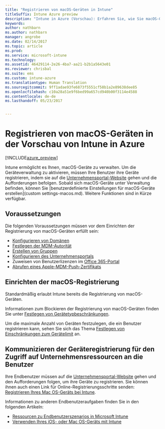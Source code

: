 ```yaml
---
title: "Registrieren von macOS-Geräten in Intune"
titleSuffix: Intune Azure preview
description: "Intune in Azure (Vorschau): Erfahren Sie, wie Sie macOS-Geräte in der Vorschau von Intune in Azure registrieren."
keywords: 
author: nathbarn
ms.author: nathbarn
manager: angrobe
ms.date: 02/14/2017
ms.topic: article
ms.prod: 
ms.service: microsoft-intune
ms.technology: 
ms.assetid: 46429114-2e26-4ba7-aa21-b2b1a5643e01
ms.reviewer: chrisbal
ms.suite: ems
ms.custom: intune-azure
ms.translationtype: Human Translation
ms.sourcegitcommit: 9ff1adae93fe6873f5551cf58b1a2e89638dee85
ms.openlocfilehash: c10a28a51e9f6bed99a657cd940b00f3114e4588
ms.contentlocale: de-de
ms.lasthandoff: 05/23/2017


---
```


# <a name="enroll-macos-devices-in-intune-azure-preview"></a>Registrieren von macOS-Geräten in der Vorschau von Intune in Azure

[!INCLUDE[azure_preview](./includes/azure_preview.md)]

Intune ermöglicht es Ihnen, macOS-Geräte zu verwalten. Um die Geräteverwaltung zu aktivieren, müssen Ihre Benutzer ihre Geräte registrieren, indem sie auf die [Unternehmensportal-Website](http://portal.manage.microsoft.com) gehen und die Aufforderungen befolgen. Sobald sich macOS-Geräte unter Verwaltung befinden, können Sie [benutzerdefinierte Einstellungen für macOS-Geräte erstellen](custom settings-macos.md). Weitere Funktionen sind in Kürze verfügbar.

## <a name="prerequisites"></a>Voraussetzungen

Die folgenden Voraussetzungen müssen vor dem Einrichten der Registrierung von macOS-Geräten erfüllt sein:

- [Konfigurieren von Domänen](https://docs.microsoft.com/intune-classic/get-started/start-with-a-paid-subscription-to-microsoft-intune-step-2)
- [Festlegen der MDM-Autorität](mdm-authority-set.md)
- [Erstellen von Gruppen](https://docs.microsoft.com/intune-classic/get-started/start-with-a-paid-subscription-to-microsoft-intune-step-5)
- [Konfigurieren des Unternehmensportals](company-portal-app.md)
- Zuweisen von Benutzerlizenzen im [Office 365-Portal](http://go.microsoft.com/fwlink/p/?LinkId=698854)
- [Abrufen eines Apple-MDM-Push-Zertifikats](apple-mdm-push-certificate-get.md)

## <a name="set-up-macos-enrollment"></a>Einrichten der macOS-Registrierung

Standardmäßig erlaubt Intune bereits die Registrierung von macOS-Geräten.

Informationen zum Blockieren der Registrierung von macOS-Geräten finden Sie unter [Festlegen von Gerätetypbeschränkungen](enrollment-restrictions-set.md#set-device-type-restrictions).

Um die maximale Anzahl von Geräten festzulegen, die ein Benutzer registrieren kann, sehen Sie sich das Thema [Festlegen von Einschränkungen zum Gerätelimit](enrollment-restrictions-set.md#set-device-limit-restrictions) an.

## <a name="tell-your-users-how-to-enroll-their-devices-to-access-company-resources"></a>Kommunizieren der Geräteregistrierung für den Zugriff auf Unternehmensressourcen an die Benutzer

Ihre Endbenutzer müssen auf die [Unternehmensportal-Website](http://portal.manage.microsoft.com) gehen und den Aufforderungen folgen, um ihre Geräte zu registrieren. Sie können ihnen auch einen Link für Online-Registrierungsschritte senden: [Registrieren Ihres Mac OS-Geräts bei Intune](https://docs.microsoft.com/intune-user-help/enroll-your-device-in-intune-macos).

Informationen zu anderen Endbenutzeraufgaben finden Sie in den folgenden Artikeln:

- [Ressourcen zu Endbenutzerszenarios in Microsoft Intune](https://docs.microsoft.com/intune-classic/deploy-use/how-to-educate-your-end-users-about-microsoft-intune)
- [Verwenden Ihres iOS- oder Mac OS-Geräts mit Intune](https://docs.microsoft.com/intune-user-help/using-your-ios-or-mac-os-x-device-with-intune)

